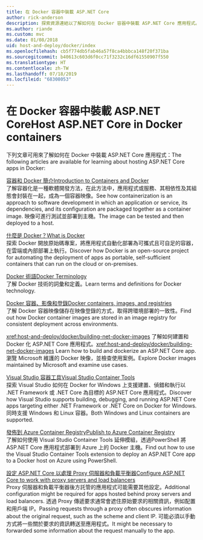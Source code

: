 ```yaml
---
title: 在 Docker 容器中裝載 ASP.NET Core
author: rick-anderson
description: 探索資源連結以了解如何在 Docker 容器中裝載 ASP.NET Core 應用程式。
ms.author: riande
ms.custom: mvc
ms.date: 01/08/2018
uid: host-and-deploy/docker/index
ms.openlocfilehash: cb5f774db5fab46a57f8ca4bbbca148f20f371ba
ms.sourcegitcommit: b40613c603d6f0cc71f3232c16df61550907f550
ms.translationtype: HT
ms.contentlocale: zh-TW
ms.lasthandoff: 07/18/2019
ms.locfileid: "68308053"
---
```

# <a name="host-aspnet-core-in-docker-containers"></a><span data-ttu-id="441b5-103">在 Docker 容器中裝載 ASP.NET Core</span><span class="sxs-lookup"><span data-stu-id="441b5-103">Host ASP.NET Core in Docker containers</span></span>

<span data-ttu-id="441b5-104">下列文章可用來了解如何在 Docker 中裝載 ASP.NET Core 應用程式：</span><span class="sxs-lookup"><span data-stu-id="441b5-104">The following articles are available for learning about hosting ASP.NET Core apps in Docker:</span></span>

[<span data-ttu-id="441b5-105">容器和 Docker 簡介</span><span class="sxs-lookup"><span data-stu-id="441b5-105">Introduction to Containers and Docker</span></span>](/dotnet/standard/microservices-architecture/container-docker-introduction/index)  
<span data-ttu-id="441b5-106">了解容器化是一種軟體開發方法，在此方法中，應用程式或服務、其相依性及其組態會封裝在一起，成為一個容器映像。</span><span class="sxs-lookup"><span data-stu-id="441b5-106">See how containerization is an approach to software development in which an application or service, its dependencies, and its configuration are packaged together as a container image.</span></span> <span data-ttu-id="441b5-107">映像可進行測試並部署到主機。</span><span class="sxs-lookup"><span data-stu-id="441b5-107">The image can be tested and then deployed to a host.</span></span>

[<span data-ttu-id="441b5-108">什麼是 Docker？</span><span class="sxs-lookup"><span data-stu-id="441b5-108">What is Docker</span></span>](/dotnet/standard/microservices-architecture/container-docker-introduction/docker-defined)  
<span data-ttu-id="441b5-109">探索 Docker 開放原始碼專案，將應用程式自動化部署為可攜式且可自足的容器，在雲端或內部部署上執行。</span><span class="sxs-lookup"><span data-stu-id="441b5-109">Discover how Docker is an open-source project for automating the deployment of apps as portable, self-sufficient containers that can run on the cloud or on-premises.</span></span>

[<span data-ttu-id="441b5-110">Docker 術語</span><span class="sxs-lookup"><span data-stu-id="441b5-110">Docker Terminology</span></span>](/dotnet/standard/microservices-architecture/container-docker-introduction/docker-terminology)  
<span data-ttu-id="441b5-111">了解 Docker 技術的詞彙和定義。</span><span class="sxs-lookup"><span data-stu-id="441b5-111">Learn terms and definitions for Docker technology.</span></span>

[<span data-ttu-id="441b5-112">Docker 容器、影像和登錄</span><span class="sxs-lookup"><span data-stu-id="441b5-112">Docker containers, images, and registries</span></span>](/dotnet/standard/microservices-architecture/container-docker-introduction/docker-containers-images-registries)  
<span data-ttu-id="441b5-113">了解 Docker 容器映像儲存在映像登錄的方式，取得跨環境部署的一致性。</span><span class="sxs-lookup"><span data-stu-id="441b5-113">Find out how Docker container images are stored in an image registry for consistent deployment across environments.</span></span>

<span data-ttu-id="441b5-114"><xref:host-and-deploy/docker/building-net-docker-images> 了解如何建置和 Docker 化 ASP.NET Core 應用程式。</span><span class="sxs-lookup"><span data-stu-id="441b5-114"><xref:host-and-deploy/docker/building-net-docker-images> Learn how to build and dockerize an ASP.NET Core app.</span></span> <span data-ttu-id="441b5-115">瀏覽 Microsoft 維護的 Docker 映像，並檢查使用案例。</span><span class="sxs-lookup"><span data-stu-id="441b5-115">Explore Docker images maintained by Microsoft and examine use cases.</span></span>

[<span data-ttu-id="441b5-116">Visual Studio 容器工具</span><span class="sxs-lookup"><span data-stu-id="441b5-116">Visual Studio Container Tools</span></span>](xref:host-and-deploy/docker/visual-studio-tools-for-docker)  
<span data-ttu-id="441b5-117">探索 Visual Studio 如何在 Docker for Windows 上支援建置、偵錯和執行以 .NET Framework 或 .NET Core 為目標的 ASP.NET Core 應用程式。</span><span class="sxs-lookup"><span data-stu-id="441b5-117">Discover how Visual Studio supports building, debugging, and running ASP.NET Core apps targeting either .NET Framework or .NET Core on Docker for Windows.</span></span> <span data-ttu-id="441b5-118">同時支援 Windows 和 Linux 容器。</span><span class="sxs-lookup"><span data-stu-id="441b5-118">Both Windows and Linux containers are supported.</span></span>

[<span data-ttu-id="441b5-119">發佈到 Azure Container Registry</span><span class="sxs-lookup"><span data-stu-id="441b5-119">Publish to Azure Container Registry</span></span>](/azure/vs-azure-tools-docker-hosting-web-apps-in-docker)  
<span data-ttu-id="441b5-120">了解如何使用 Visual Studio Container Tools 延伸模組，透過PowerShell 將 ASP.NET Core 應用程式部署到 Azure 上的 Docker 主機。</span><span class="sxs-lookup"><span data-stu-id="441b5-120">Find out how to use the Visual Studio Container Tools extension to deploy an ASP.NET Core app to a Docker host on Azure using PowerShell.</span></span>

[<span data-ttu-id="441b5-121">設定 ASP.NET Core 以處理 Proxy 伺服器和負載平衡器</span><span class="sxs-lookup"><span data-stu-id="441b5-121">Configure ASP.NET Core to work with proxy servers and load balancers</span></span>](xref:host-and-deploy/proxy-load-balancer)  
<span data-ttu-id="441b5-122">Proxy 伺服器和負載平衡器後方託管的應用程式可能需要其他設定。</span><span class="sxs-lookup"><span data-stu-id="441b5-122">Additional configuration might be required for apps hosted behind proxy servers and load balancers.</span></span> <span data-ttu-id="441b5-123">透過 Proxy 傳遞要求通常會遮住原始要求的相關資訊，例如配置和用戶端 IP。</span><span class="sxs-lookup"><span data-stu-id="441b5-123">Passing requests through a proxy often obscures information about the original request, such as the scheme and client IP.</span></span> <span data-ttu-id="441b5-124">可能必須以手動方式將一些關於要求的資訊轉送至應用程式。</span><span class="sxs-lookup"><span data-stu-id="441b5-124">It might be necessary to forwarded some information about the request manually to the app.</span></span>
